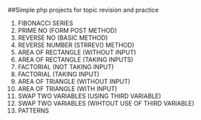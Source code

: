 ##Simple php projects for topic revision and practice 

1) FIBONACCI SERIES
2) PRIME NO (FORM POST METHOD)
3) REVERSE NO (BASIC METHOD)
4) REVERSE NUMBER (STRREV() METHOD)
5) AREA OF RECTANGLE (WITHOUT INPUT)
6) AREA OF RECTANGLE (TAKING INPUTS)
7) FACTORIAL (NOT TAKING INPUT)
8) FACTORIAL (TAKING INPUT)
9) AREA OF TRIANGLE (WITHOUT INPUT)
10) AREA OF TRIANGLE (WITH INPUT)
11) SWAP TWO VARIABLES (USING THIRD VARIABLE)
12) SWAP TWO VARIABLES (WIHTOUT USE OF THIRD VARIABLE)
13) PATTERNS
